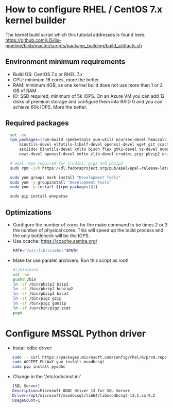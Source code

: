 # How to configure RHEL / CentOS 7.x kernel builder
The kernel build script which this tutorial addresses is found here:
https://github.com/LIS/lis-pipeline/blob/master/scripts/package_building/build_artifacts.sh


## Environment minimum requirements
  - Build OS: CentOS 7.x or RHEL 7.x
  - CPU: minimum 16 cores, more the better.
  - RAM: minimum 4GB, as one kernel build does not use more than 1 or 2 GB of RAM.
  - IO: SSD required, minimum of 5k IOPS. On an Azure VM you can add 12 disks of premium storage and configure them into RAID 0 and you can achieve 60k IOPS. More the better.

## Required packages
  ```bash
    set -xe
    rpm_packages=(rpm-build rpmdevtools yum-utils ncurses-devel hmaccalc zlib-devel \ 
        binutils-devel elfutils-libelf-devel openssl-devel wget git ccache bc fakeroot \
        asciidoc binutils-devel xmlto bison flex gtk2-devel xz-devel numactl-devel \
        newt-devel openssl-devel xmlto zlib-devel crudini pigz pbzip2 unixODBC-devel)

    # epel repo required for crudini, pigz and pbzip2
    sudo rpm -ivh https://dl.fedoraproject.org/pub/epel/epel-release-latest-7.noarch.rpm

    sudo yum groups mark install "Development Tools"
    sudo yum -y groupinstall "Development Tools"
    sudo yum -y install ${rpm_packages[@]}

    sudo pip install envparse
  ```

## Optimizations
  - Configure the number of cores for the make command to be times 2 or 3 the number of physical cores.
    This will speed up the build process and the only bottleneck will be the IOPS.
  - Use ccache: https://ccache.samba.org/
      ```bash
      PATH="/usr/lib/ccache:"$PATH
      ```
  - Make tar use parallel archivers. Run this script as root!
    ```bash
    #!/bin/bash
    set -xe
    pushd /bin
    ln -sf /bin/pbzip2 bzip2
    ln -sf /bin/pbzip2 bunzip2
    ln -sf /bin/pbzip2 bzcat
    ln -sf /bin/pigz gzip
    ln -sf /bin/pigz gunzip
    ln -sf /usr/bin/pigz zcat
    popd
    ```

# Configure MSSQL Python driver
  - Install odbc driver:
  ```bash
     sudo -- curl https://packages.microsoft.com/config/rhel/6/prod.repo > /etc/yum.repos.d/mssql-release.repo
     sudo ACCEPT_EULA=Y yum install msodbcsql
     sudo pip install pyodbc
  ```

  - Change in the '/etc/odbcinst.ini'
  ```bash
     [SQL Server]
     Description=Microsoft ODBC Driver 13 for SQL Server
     Driver=/opt/microsoft/msodbcsql/lib64/libmsodbcsql-13.1.so.9.2
     UsageCount=1
  ```